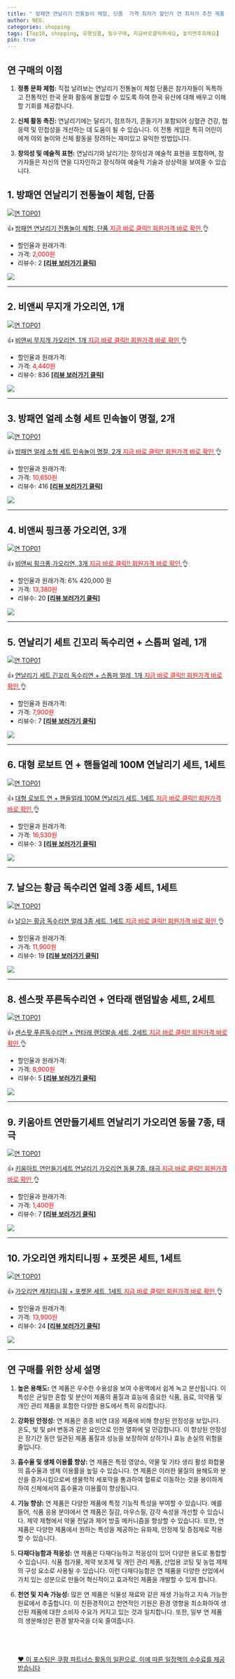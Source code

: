 ```yaml
---
title: " 방패연 연날리기 전통놀이 체험, 단품  가격 최저가 할인가 연 최저가 추천 제품 비교"
author: NEO.
categories: shopping
tags: [Top10, shopping, 유행상품, 필수구매, 지금바로클릭하세요, 놓치면후회해요]
pin: true
---
```

## 연 구매의 이점
1. **정통 문화 체험:** 직접 날려보는 연날리기 전통놀이 체험 단품은 참가자들이 독특하고 전통적인 한국 문화 활동에 몰입할 수 있도록 하여 한국 유산에 대해 배우고 이해할 기회를 제공합니다.

2. **신체 활동 촉진:** 연날리기에는 달리기, 점프하기, 흔들기가 포함되어 심혈관 건강, 협응력 및 민첩성을 개선하는 데 도움이 될 수 있습니다. 이 전통 게임은 특히 어린이에게 야외 놀이와 신체 활동을 장려하는 재미있고 유익한 방법입니다.

3. **창의성 및 예술적 표현:** 연날리기와 날리기는 창의성과 예술적 표현을 포함하며, 참가자들은 자신의 연을 디자인하고 장식하여 예술적 기술과 상상력을 보여줄 수 있습니다.

   

## 1.  방패연 연날리기 전통놀이 체험, 단품 

[![연 TOP01](https://thumbnail7.coupangcdn.com/thumbnails/remote/490x490ex/image/vendor_inventory/aaee/8099febb1174bcb5767590a0f8eb08bbd167a49d71998268a5372b915d53.jpg)](https://link.coupang.com/re/AFFSDP?lptag=AF3617701&subid=GithubCoopas&pageKey=7240777528&traceid=V0-153&itemId=18396938722&vendorItemId=85539858248)


👍 [ 방패연 연날리기 전통놀이 체험, 단품  <font color=red> 지금 바로 클릭!! 회원가격 바로 확인 </font> ](https://link.coupang.com/re/AFFSDP?lptag=AF3617701&subid=GithubCoopas&pageKey=7240777528&traceid=V0-153&itemId=18396938722&vendorItemId=85539858248) 👌 


- 할인율과 원래가격: 
- 가격: <span style='color:red'>2,000원</span>
- 리뷰수: 2  [**[리뷰 보러가기 클릭]**](https://link.coupang.com/re/AFFSDP?lptag=AF3617701&subid=GithubCoopas&pageKey=7240777528&traceid=V0-153&itemId=18396938722&vendorItemId=85539858248)

[![](/discount_price.png)](https://link.coupang.com/re/AFFSDP?lptag=AF3617701&subid=GithubCoopas&pageKey=7240777528&traceid=V0-153&itemId=18396938722&vendorItemId=85539858248)

---


   

## 2.  비앤씨 무지개 가오리연, 1개 

[![연 TOP01](https://thumbnail9.coupangcdn.com/thumbnails/remote/490x490ex/image/retail/images/1847373745009115-1d5fc9a2-b9a6-4109-ad82-e6dbcc080837.jpg)](https://link.coupang.com/re/AFFSDP?lptag=AF3617701&subid=GithubCoopas&pageKey=6495430011&traceid=V0-153&itemId=14278540154&vendorItemId=81523542038)


👍 [ 비앤씨 무지개 가오리연, 1개  <font color=red> 지금 바로 클릭!! 회원가격 바로 확인 </font> ](https://link.coupang.com/re/AFFSDP?lptag=AF3617701&subid=GithubCoopas&pageKey=6495430011&traceid=V0-153&itemId=14278540154&vendorItemId=81523542038) 👌 


- 할인율과 원래가격: 
- 가격: <span style='color:red'>4,440원</span>
- 리뷰수: 836  [**[리뷰 보러가기 클릭]**](https://link.coupang.com/re/AFFSDP?lptag=AF3617701&subid=GithubCoopas&pageKey=6495430011&traceid=V0-153&itemId=14278540154&vendorItemId=81523542038)

[![](/discount_price.png)](https://link.coupang.com/re/AFFSDP?lptag=AF3617701&subid=GithubCoopas&pageKey=6495430011&traceid=V0-153&itemId=14278540154&vendorItemId=81523542038)

---


   

## 3.  방패연 얼레 소형 세트 민속놀이 명절, 2개 

[![연 TOP01](https://thumbnail6.coupangcdn.com/thumbnails/remote/490x490ex/image/vendor_inventory/b2cf/8159bd27ecc1486e11a4f6ebefefaa5cbb1cdf798e988053af5964d6b8ec.jpg)](https://link.coupang.com/re/AFFSDP?lptag=AF3617701&subid=GithubCoopas&pageKey=6263322634&traceid=V0-153&itemId=12765449282&vendorItemId=81716985403)


👍 [ 방패연 얼레 소형 세트 민속놀이 명절, 2개  <font color=red> 지금 바로 클릭!! 회원가격 바로 확인 </font> ](https://link.coupang.com/re/AFFSDP?lptag=AF3617701&subid=GithubCoopas&pageKey=6263322634&traceid=V0-153&itemId=12765449282&vendorItemId=81716985403) 👌 


- 할인율과 원래가격: 
- 가격: <span style='color:red'>10,650원</span>
- 리뷰수: 416  [**[리뷰 보러가기 클릭]**](https://link.coupang.com/re/AFFSDP?lptag=AF3617701&subid=GithubCoopas&pageKey=6263322634&traceid=V0-153&itemId=12765449282&vendorItemId=81716985403)

[![](/discount_price.png)](https://link.coupang.com/re/AFFSDP?lptag=AF3617701&subid=GithubCoopas&pageKey=6263322634&traceid=V0-153&itemId=12765449282&vendorItemId=81716985403)

---


   

## 4.  비앤씨 핑크퐁 가오리연, 3개 

[![연 TOP01](https://thumbnail6.coupangcdn.com/thumbnails/remote/490x490ex/image/retail/images/2019/09/02/11/5/72d653f1-abe1-4842-9a17-460865d14296.jpg)](https://link.coupang.com/re/AFFSDP?lptag=AF3617701&subid=GithubCoopas&pageKey=293183601&traceid=V0-153&itemId=925864160&vendorItemId=5301320642)


👍 [ 비앤씨 핑크퐁 가오리연, 3개  <font color=red> 지금 바로 클릭!! 회원가격 바로 확인 </font> ](https://link.coupang.com/re/AFFSDP?lptag=AF3617701&subid=GithubCoopas&pageKey=293183601&traceid=V0-153&itemId=925864160&vendorItemId=5301320642) 👌 


- 할인율과 원래가격: 6%  420,000   원
- 가격: <span style='color:red'>13,380원</span>
- 리뷰수: 20  [**[리뷰 보러가기 클릭]**](https://link.coupang.com/re/AFFSDP?lptag=AF3617701&subid=GithubCoopas&pageKey=293183601&traceid=V0-153&itemId=925864160&vendorItemId=5301320642)

[![](/discount_price.png)](https://link.coupang.com/re/AFFSDP?lptag=AF3617701&subid=GithubCoopas&pageKey=293183601&traceid=V0-153&itemId=925864160&vendorItemId=5301320642)

---


   

## 5.  연날리기 세트 긴꼬리 독수리연 + 스톱퍼 얼레, 1개 

[![연 TOP01](https://thumbnail7.coupangcdn.com/thumbnails/remote/490x490ex/image/vendor_inventory/e663/35bc892a420d20ab7fdeb1e35474bf8fb01d54a188a6dfc21c673a988687.jpg)](https://link.coupang.com/re/AFFSDP?lptag=AF3617701&subid=GithubCoopas&pageKey=7518284297&traceid=V0-153&itemId=19713733540&vendorItemId=86818042217)


👍 [ 연날리기 세트 긴꼬리 독수리연 + 스톱퍼 얼레, 1개  <font color=red> 지금 바로 클릭!! 회원가격 바로 확인 </font> ](https://link.coupang.com/re/AFFSDP?lptag=AF3617701&subid=GithubCoopas&pageKey=7518284297&traceid=V0-153&itemId=19713733540&vendorItemId=86818042217) 👌 


- 할인율과 원래가격: 
- 가격: <span style='color:red'>7,900원</span>
- 리뷰수: 7  [**[리뷰 보러가기 클릭]**](https://link.coupang.com/re/AFFSDP?lptag=AF3617701&subid=GithubCoopas&pageKey=7518284297&traceid=V0-153&itemId=19713733540&vendorItemId=86818042217)

[![](/discount_price.png)](https://link.coupang.com/re/AFFSDP?lptag=AF3617701&subid=GithubCoopas&pageKey=7518284297&traceid=V0-153&itemId=19713733540&vendorItemId=86818042217)

---


   

## 6.  대형 로보트 연 + 핸들얼레 100M 연날리기 세트, 1세트 

[![연 TOP01](https://thumbnail7.coupangcdn.com/thumbnails/remote/490x490ex/image/vendor_inventory/168d/d5452ca007b0b6bc81b888ddb535545454f3eb71af97350a6274522314d4.png)](https://link.coupang.com/re/AFFSDP?lptag=AF3617701&subid=GithubCoopas&pageKey=7025609818&traceid=V0-153&itemId=17320182425&vendorItemId=84490913588)


👍 [ 대형 로보트 연 + 핸들얼레 100M 연날리기 세트, 1세트  <font color=red> 지금 바로 클릭!! 회원가격 바로 확인 </font> ](https://link.coupang.com/re/AFFSDP?lptag=AF3617701&subid=GithubCoopas&pageKey=7025609818&traceid=V0-153&itemId=17320182425&vendorItemId=84490913588) 👌 


- 할인율과 원래가격: 
- 가격: <span style='color:red'>16,530원</span>
- 리뷰수: 3  [**[리뷰 보러가기 클릭]**](https://link.coupang.com/re/AFFSDP?lptag=AF3617701&subid=GithubCoopas&pageKey=7025609818&traceid=V0-153&itemId=17320182425&vendorItemId=84490913588)

[![](/discount_price.png)](https://link.coupang.com/re/AFFSDP?lptag=AF3617701&subid=GithubCoopas&pageKey=7025609818&traceid=V0-153&itemId=17320182425&vendorItemId=84490913588)

---


   

## 7.  날으는 황금 독수리연 얼레 3종 세트, 1세트 

[![연 TOP01](https://thumbnail9.coupangcdn.com/thumbnails/remote/490x490ex/image/retail/images/257361544686640-d90df05a-680f-4e7d-8876-9517091c3b2d.png)](https://link.coupang.com/re/AFFSDP?lptag=AF3617701&subid=GithubCoopas&pageKey=5280342595&traceid=V0-153&itemId=7553834541&vendorItemId=74845644117)


👍 [ 날으는 황금 독수리연 얼레 3종 세트, 1세트  <font color=red> 지금 바로 클릭!! 회원가격 바로 확인 </font> ](https://link.coupang.com/re/AFFSDP?lptag=AF3617701&subid=GithubCoopas&pageKey=5280342595&traceid=V0-153&itemId=7553834541&vendorItemId=74845644117) 👌 


- 할인율과 원래가격: 
- 가격: <span style='color:red'>11,900원</span>
- 리뷰수: 19  [**[리뷰 보러가기 클릭]**](https://link.coupang.com/re/AFFSDP?lptag=AF3617701&subid=GithubCoopas&pageKey=5280342595&traceid=V0-153&itemId=7553834541&vendorItemId=74845644117)

[![](/discount_price.png)](https://link.coupang.com/re/AFFSDP?lptag=AF3617701&subid=GithubCoopas&pageKey=5280342595&traceid=V0-153&itemId=7553834541&vendorItemId=74845644117)

---


   

## 8.  센스팟 푸른독수리연 + 연타래 랜덤발송 세트, 2세트 

[![연 TOP01](https://thumbnail10.coupangcdn.com/thumbnails/remote/490x490ex/image/retail/images/258538706887541-ed1d40ef-1009-4937-9325-d8f7a62f47b9.png)](https://link.coupang.com/re/AFFSDP?lptag=AF3617701&subid=GithubCoopas&pageKey=5372686662&traceid=V0-153&itemId=7958158652&vendorItemId=75247226546)


👍 [ 센스팟 푸른독수리연 + 연타래 랜덤발송 세트, 2세트  <font color=red> 지금 바로 클릭!! 회원가격 바로 확인 </font> ](https://link.coupang.com/re/AFFSDP?lptag=AF3617701&subid=GithubCoopas&pageKey=5372686662&traceid=V0-153&itemId=7958158652&vendorItemId=75247226546) 👌 


- 할인율과 원래가격: 
- 가격: <span style='color:red'>8,900원</span>
- 리뷰수: 5  [**[리뷰 보러가기 클릭]**](https://link.coupang.com/re/AFFSDP?lptag=AF3617701&subid=GithubCoopas&pageKey=5372686662&traceid=V0-153&itemId=7958158652&vendorItemId=75247226546)

[![](/discount_price.png)](https://link.coupang.com/re/AFFSDP?lptag=AF3617701&subid=GithubCoopas&pageKey=5372686662&traceid=V0-153&itemId=7958158652&vendorItemId=75247226546)

---


   

## 9.  키움아트 연만들기세트 연날리기 가오리연 동물 7종, 태극 

[![연 TOP01](https://thumbnail6.coupangcdn.com/thumbnails/remote/490x490ex/image/vendor_inventory/3f4c/32a659ae99888aff8f0ca882961777ee94f4aea79d1343cf4257b6e1626a.jpg)](https://link.coupang.com/re/AFFSDP?lptag=AF3617701&subid=GithubCoopas&pageKey=6269250060&traceid=V0-153&itemId=12811843998&vendorItemId=80077763117)


👍 [ 키움아트 연만들기세트 연날리기 가오리연 동물 7종, 태극  <font color=red> 지금 바로 클릭!! 회원가격 바로 확인 </font> ](https://link.coupang.com/re/AFFSDP?lptag=AF3617701&subid=GithubCoopas&pageKey=6269250060&traceid=V0-153&itemId=12811843998&vendorItemId=80077763117) 👌 


- 할인율과 원래가격: 
- 가격: <span style='color:red'>1,400원</span>
- 리뷰수: 7  [**[리뷰 보러가기 클릭]**](https://link.coupang.com/re/AFFSDP?lptag=AF3617701&subid=GithubCoopas&pageKey=6269250060&traceid=V0-153&itemId=12811843998&vendorItemId=80077763117)

[![](/discount_price.png)](https://link.coupang.com/re/AFFSDP?lptag=AF3617701&subid=GithubCoopas&pageKey=6269250060&traceid=V0-153&itemId=12811843998&vendorItemId=80077763117)

---


   

## 10.  가오리연 캐치티니핑 + 포켓몬 세트, 1세트 

[![연 TOP01](https://thumbnail10.coupangcdn.com/thumbnails/remote/490x490ex/image/rs_quotation_api/yel1zis2/aa7f2387dd6542c382dec70f61392d8e.jpg)](https://link.coupang.com/re/AFFSDP?lptag=AF3617701&subid=GithubCoopas&pageKey=6642749124&traceid=V0-153&itemId=15192486786&vendorItemId=82413670708)


👍 [ 가오리연 캐치티니핑 + 포켓몬 세트, 1세트  <font color=red> 지금 바로 클릭!! 회원가격 바로 확인 </font> ](https://link.coupang.com/re/AFFSDP?lptag=AF3617701&subid=GithubCoopas&pageKey=6642749124&traceid=V0-153&itemId=15192486786&vendorItemId=82413670708) 👌 


- 할인율과 원래가격: 
- 가격: <span style='color:red'>13,900원</span>
- 리뷰수: 24  [**[리뷰 보러가기 클릭]**](https://link.coupang.com/re/AFFSDP?lptag=AF3617701&subid=GithubCoopas&pageKey=6642749124&traceid=V0-153&itemId=15192486786&vendorItemId=82413670708)

[![](/discount_price.png)](https://link.coupang.com/re/AFFSDP?lptag=AF3617701&subid=GithubCoopas&pageKey=6642749124&traceid=V0-153&itemId=15192486786&vendorItemId=82413670708)

---
## 연 구매를 위한 상세 설명
1. **높은 용해도:** 연 제품은 우수한 수용성을 보여 수용액에서 쉽게 녹고 분산됩니다. 이 특성은 균일한 혼합 및 분산이 제품의 품질과 효능에 중요한 식품, 음료, 의약품 및 개인 관리 제품을 포함한 다양한 용도에서 특히 유리합니다.


2. **강화된 안정성:** 연 제품은 종종 비연 대응 제품에 비해 향상된 안정성을 보입니다. 온도, 빛 및 pH 변동과 같은 요인으로 인한 열화에 덜 민감합니다. 이 향상된 안정성은 장기간 동안 일관된 제품 품질과 성능을 보장하여 상하기나 효능 손실의 위험을 줄입니다.


3. **흡수율 및 생체 이용률 향상:** 연 제품은 특정 영양소, 약물 및 기타 생리 활성 화합물의 흡수율과 생체 이용률을 높일 수 있습니다. 연 제품은 이러한 물질의 용해도와 분산을 증가시킴으로써 생물학적 세포막을 통과하여 혈류로 이동하는 것을 용이하게 하여 신체에서의 흡수율과 이용률이 향상됩니다.


4. **기능 향상:** 연 제품은 다양한 제품에 특정 기능적 특성을 부여할 수 있습니다. 예를 들어, 식품 응용 분야에서 연 제품은 질감, 마우스필, 감각 속성을 개선할 수 있습니다. 제약 제형에서 약물 전달과 제어 방출 메커니즘을 향상할 수 있습니다. 또한, 연 제품은 다양한 제품에서 원하는 특성을 제공하는 유화제, 안정제 및 증점제로 작용할 수 있습니다.


5. **다재다능함과 적응성:** 연 제품은 다재다능하고 적응성이 있어 다양한 용도로 통합할 수 있습니다. 식품 첨가물, 제약 보조제 및 개인 관리 제품, 산업용 코팅 및 농업 제제의 구성 요소로 사용될 수 있습니다. 이런 다재다능함은 연 제품을 다양한 산업에서 가치 있는 성분으로 만들어 혁신적이고 효과적인 제품을 개발할 수 있게 합니다.


6. **천연 및 지속 가능성:** 많은 연 제품은 식물성 재료와 같은 재생 가능하고 지속 가능한 원료에서 추출합니다. 이 친환경적이고 천연적인 기원은 환경 영향을 최소화하여 생산된 제품에 대한 소비자 수요가 커지고 있는 것과 일치합니다. 또한, 일부 연 제품의 생분해성은 환경 발자국을 더욱 줄여줍니다.<br><br><br><br><br> [ ❤  이 포스팅은 쿠팡 파트너스 활동의 일환으로, 이에 따른 일정액의 수수료를 제공받습니다](https://link.coupang.com/a/bcEFyh)